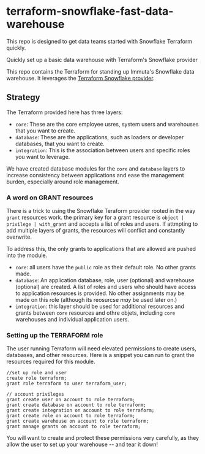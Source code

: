 # terraform-snowflake-fast-data-warehouse

This repo is designed to get data teams started with Snowflake Terraform quickly.

Quickly set up a basic data warehouse with Terraform's Snowflake provider

This repo contains the Terraform for standing up Immuta's Snowflake data warehouse. It leverages the [Terraform Snowflake provider](https://github.com/chanzuckerberg/terraform-provider-snowflake).


## Strategy

The Terraform provided here has three layers:

- `core`: These are the core employee usres, system users and warehouses that you want to create.
- `database`: These are the applications, such as loaders or developer databases, that you want to create.
- `integration`: This is the association between users and specific roles you want to leverage.

We have created database modules for the `core` and `database` layers to increase consistency between applications and ease the management burden, especially around role management.

### A word on GRANT resources

There is a trick to using the Snowflake Teraform provider rooted in the way `grant` resources work. the primary key for a grant resource is `object | privilege | with_grant` and accepts a list of roles and users. If attmpting to add multiple layers of grants, the resources will conflict and constantly overwrite.

To address this, the only grants to applications that are allowed are pushed into the module.

- `core`: all users have the `public` role as their default role. No other grants made.
- `database`: An application database, role, user (optional) and warehouse (optional) are created. A list of roles and users who should have access to application resources is provided. No other assignments may be made on this role (although its reosurcse _may_ be used later on.)
- `integration`: this layer should be used for additional resources and grants between `core` resources and othre objets, including `core` warehouses and individual application users.

### Setting up the TERRAFORM role

The user running Terraform will need elevated permissions to create users, databases, and other resources. Here is a snippet you can run to grant the resources required for this module.

```{terraform}
//set up role and user
create role terraform;
grant role terraform to user terraform_user;

// account privileges
grant create user on account to role terraform;
grant create database on account to role terraform;
grant create integration on account to role terraform;
grant create role on account to role terraform;
grant create warehouse on account to role terraform;
grant manage grants on account to role terraform;
```

You will want to create and protect these permissions very carefully, as they allow the user to set up your warehouse -- and tear it down!
